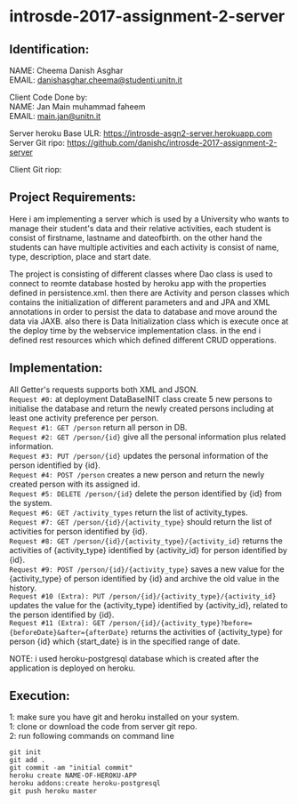 # introsde-2017-assignment-2-server

## Identification:  
NAME: Cheema Danish Asghar  
EMAIL: danishasghar.cheema@studenti.unitn.it  

Client Code Done by:  
NAME: Jan Main muhammad faheem  
EMAIL: main.jan@unitn.it  

Server heroku Base ULR: https://introsde-asgn2-server.herokuapp.com  
Server Git ripo: https://github.com/danishc/introsde-2017-assignment-2-server  

Client Git riop:  


## Project Requirements:
Here i am implementing a server which is used by a University who wants to manage their student's data and their relative activities, each student is consist of firstname, lastname and dateofbirth. 
on the other hand the students can have multiple activities and each activity is consist of name, type, description, place and start date.

The project is consisting of different classes where Dao class is used to connect to reomte database hosted by heroku app with the properties defined in persistence.xml. then there are Activity and person classes which contains the initialization of different parameters and and JPA and XML annotations in order to persist the data to database and move around the data via JAXB. also there is Data Initialization class which is execute once at the deploy time by the webservice implementation class. in the end i defined rest resources which which defined different CRUD opperations.  

## Implementation:  
All Getter's requests supports both XML and JSON.  
`Request #0:` at deployment DataBaseINIT class create 5 new persons to initialise the database and return the newly created persons including at least one activity preference per person.  
`Request #1: GET /person` return all person in DB.  
`Request #2: GET /person/{id}` give all the personal information plus related information.  
`Request #3: PUT /person/{id}` updates the personal information of the person identified by {id}.  
`Request #4: POST /person` creates a new person and return the newly created person with its assigned id.  
`Request #5: DELETE /person/{id}` delete the person identified by {id} from the system.  
`Request #6: GET /activity_types` return the list of activity_types.  
`Request #7: GET /person/{id}/{activity_type}` should return the list of activities for person identified by {id}.  
`Request #8: GET /person/{id}/{activity_type}/{activity_id}` returns the activities of {activity_type} identified by {activity_id} for person identified by {id}.  
`Request #9: POST /person/{id}/{activity_type}` saves a new value for the {activity_type} of person identified by {id} and archive the old value in the history.  
`Request #10 (Extra): PUT /person/{id}/{activity_type}/{activity_id}` updates the value for the {activity_type} identified by {activity_id}, related to the person identified by {id}.  
`Request #11 (Extra): GET /person/{id}/{activity_type}?before={beforeDate}&after={afterDate}` returns the activities of {activity_type} for person {id} which {start_date} is in the specified range of date.  

NOTE: i used heroku-postgresql database which is created after the application is deployed on heroku.  

## Execution:  
1: make sure you have git and heroku installed on your system.  
1: clone or download the code from server git repo.  
2: run following commands on command line   
```
git init
git add .
git commit -am "initial commit"
heroku create NAME-OF-HEROKU-APP
heroku addons:create heroku-postgresql
git push heroku master
```
